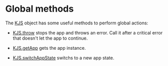 # Global methods

The [KJS](https://khanonjs.com/api-docs/modules/kjs.KJS.html) object has some useful methods to perform global actions:

-  [KJS.throw](https://khanonjs.com/api-docs/functions/kjs.KJS.throw.html) stops the app and throws an error. Call it after a critical error that doesn't let the app to continue.

-  [KJS.getApp](https://khanonjs.com/api-docs/functions/kjs.KJS.getApp.html) gets the app instance.

-  [KJS.switchAppState](https://khanonjs.com/api-docs/functions/kjs.KJS.switchAppState.html) switchs to a new app state.